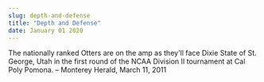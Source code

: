 ```yaml
---
slug: depth-and-defense
title: "Depth and Defense"
date: January 01 2020
---
```


<p>The nationally ranked Otters are on the amp as they'll face Dixie State of St. George, Utah in the first round of the NCAA Division II tournament at Cal Poly Pomona. – Monterey Herald, March 11, 2011
</p>
